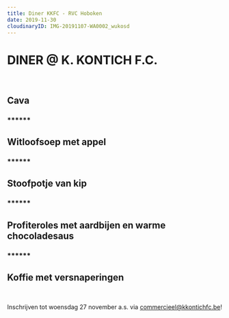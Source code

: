 ```yaml
---
title: Diner KKFC - RVC Hoboken
date: 2019-11-30
cloudinaryID: IMG-20191107-WA0002_wukosd
---
```

<div class='text-center'>
<h1>DINER @ K. KONTICH F.C.</h1>
<br/>
<h2>Cava</h2>
<h3>******</h3>
<h2>Witloofsoep met appel</h2>
<h3>******</h3>
<h2>Stoofpotje van kip</h2>
<h3>******</h3>
<h2>Profiteroles met aardbijen en warme chocoladesaus</h2>
<h3>******</h3>
<h2>Koffie met versnaperingen</h2>
<br/>
</div>
<p>Inschrijven tot woensdag 27 november a.s. via <a href="mailto:commercieel@kkontichfc.be" title="commercieel@kkontichfc.be">commercieel@kkontichfc.be</a>!</p>